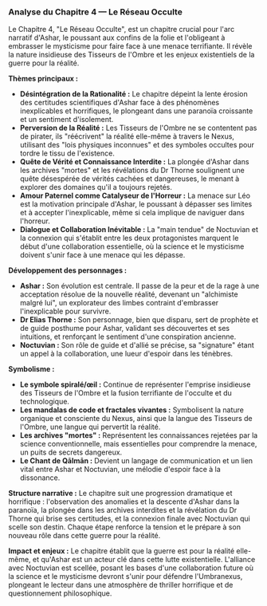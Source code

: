 ### Analyse du Chapitre 4 — Le Réseau Occulte

Le Chapitre 4, "Le Réseau Occulte", est un chapitre crucial pour l'arc narratif d'Ashar, le poussant aux confins de la folie et l'obligeant à embrasser le mysticisme pour faire face à une menace terrifiante. Il révèle la nature insidieuse des Tisseurs de l'Ombre et les enjeux existentiels de la guerre pour la réalité.

**Thèmes principaux :**
*   **Désintégration de la Rationalité :** Le chapitre dépeint la lente érosion des certitudes scientifiques d'Ashar face à des phénomènes inexplicables et horrifiques, le plongeant dans une paranoïa croissante et un sentiment d'isolement.
*   **Perversion de la Réalité :** Les Tisseurs de l'Ombre ne se contentent pas de pirater, ils "réécrivent" la réalité elle-même à travers le Nexus, utilisant des "lois physiques inconnues" et des symboles occultes pour tordre le tissu de l'existence.
*   **Quête de Vérité et Connaissance Interdite :** La plongée d'Ashar dans les archives "mortes" et les révélations du Dr Thorne soulignent une quête désespérée de vérités cachées et dangereuses, le menant à explorer des domaines qu'il a toujours rejetés.
*   **Amour Paternel comme Catalyseur de l'Horreur :** La menace sur Léo est la motivation principale d'Ashar, le poussant à dépasser ses limites et à accepter l'inexplicable, même si cela implique de naviguer dans l'horreur.
*   **Dialogue et Collaboration Inévitable :** La "main tendue" de Noctuvian et la connexion qui s'établit entre les deux protagonistes marquent le début d'une collaboration essentielle, où la science et le mysticisme doivent s'unir face à une menace qui les dépasse.

**Développement des personnages :**
*   **Ashar :** Son évolution est centrale. Il passe de la peur et de la rage à une acceptation résolue de la nouvelle réalité, devenant un "alchimiste malgré lui", un explorateur des limbes contraint d'embrasser l'inexplicable pour survivre.
*   **Dr Elias Thorne :** Son personnage, bien que disparu, sert de prophète et de guide posthume pour Ashar, validant ses découvertes et ses intuitions, et renforçant le sentiment d'une conspiration ancienne.
*   **Noctuvian :** Son rôle de guide et d'allié se précise, sa "signature" étant un appel à la collaboration, une lueur d'espoir dans les ténèbres.

**Symbolisme :**
*   **Le symbole spiralé/œil :** Continue de représenter l'emprise insidieuse des Tisseurs de l'Ombre et la fusion terrifiante de l'occulte et du technologique.
*   **Les mandalas de code et fractales vivantes :** Symbolisent la nature organique et consciente du Nexus, ainsi que la langue des Tisseurs de l'Ombre, une langue qui pervertit la réalité.
*   **Les archives "mortes" :** Représentent les connaissances rejetées par la science conventionnelle, mais essentielles pour comprendre la menace, un puits de secrets dangereux.
*   **Le Chant de Qālmān :** Devient un langage de communication et un lien vital entre Ashar et Noctuvian, une mélodie d'espoir face à la dissonance.

**Structure narrative :**
Le chapitre suit une progression dramatique et horrifique : l'observation des anomalies et la descente d'Ashar dans la paranoïa, la plongée dans les archives interdites et la révélation du Dr Thorne qui brise ses certitudes, et la connexion finale avec Noctuvian qui scelle son destin. Chaque étape renforce la tension et le prépare à son nouveau rôle dans cette guerre pour la réalité.

**Impact et enjeux :**
Le chapitre établit que la guerre est pour la réalité elle-même, et qu'Ashar est un acteur clé dans cette lutte existentielle. L'alliance avec Noctuvian est scellée, posant les bases d'une collaboration future où la science et le mysticisme devront s'unir pour défendre l'Umbranexus, plongeant le lecteur dans une atmosphère de thriller horrifique et de questionnement philosophique.